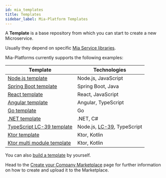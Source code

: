 ```yaml
---
id: mia_templates
title: Templates
sidebar_label: Mia-Platform Templates
---
```

A **Template** is a base repository from which you can start to create a new Microservice.  

Usually they depend on specific [Mia Service libraries](/libraries/mia-service-libraries.md).

Mia-Platforms currently supports the following examples:

| **Template**                                                                                          | **Technologies**                                                   |
| ----------------------------------------------------------------------------------------------------- | ------------------------------------------------------------------ |
| [Node.js template](https://github.com/mia-platform-marketplace/Node.js-Custom-Plugin-Template/)       | Node.js, JavaScript                                                |
| [Spring Boot template](https://github.com/mia-platform-marketplace/SpringBoot-Custom-Plugin-Template) | Spring Boot, Java                                                  |
| [React template](https://github.com/mia-platform-marketplace/React-App-Template)                      | React, JavaScript                                                  |
| [Angular template](https://github.com/mia-platform-marketplace/Angular-App-Template)                  | Angular, TypeScript                                                |
| [Go template](https://github.com/mia-platform-marketplace/Go-Template)                                | Go                                                                 |
| [.NET template](https://github.com/mia-platform-marketplace/DotNet-Microservice-Template)             | .NET, C#                                                           |
| [TypeScript LC-39 template](https://github.com/mia-platform-marketplace/Typescript-LC39-Template)     | Node.js, [LC-39](https://github.com/mia-platform/lc39), TypeScript |
| [Ktor template](https://github.com/mia-platform-marketplace/Ktor-Template)                            | Ktor, Kotlin                                                       |
| [Ktor multi module template](https://github.com/mia-platform-marketplace/Ktor-Multi-Module-Template)  | Ktor, Kotlin                                                       | . |

You can also [build a template](/old_software-catalog/manage-items/mia-ctl/create/create-item-by-type/create_template_or_example.md) by yourself.

Head to the [Create your Company Marketplace](/old_software-catalog/manage-items/overview.md) page for further information on how to create and upload it to the Marketplace.
